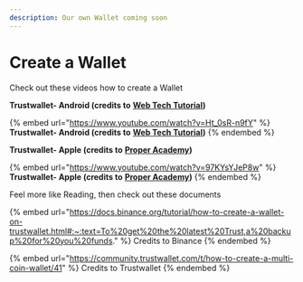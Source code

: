 ```yaml
---
description: Our own Wallet coming soon
---
```


# Create a Wallet

Check out these videos how to create a Wallet

**Trustwallet- Android (credits to** [**Web Tech Tutorial**](https://www.youtube.com/channel/UCRGavDgtGBoQmaXravsX7aw)**)**

{% embed url="https://www.youtube.com/watch?v=Ht_0sR-n9fY" %}
**Trustwallet- Android (credits to** [**Web Tech Tutorial**](https://www.youtube.com/channel/UCRGavDgtGBoQmaXravsX7aw)**)**
{% endembed %}

**Trustwallet- Apple (credits to** [**Proper Academy**](https://www.youtube.com/channel/UCSivrhTjqQEqCIYt9dushVA)**)**

{% embed url="https://www.youtube.com/watch?v=97KYsYJeP8w" %}
**Trustwallet- Apple (credits to** [**Proper Academy**](https://www.youtube.com/channel/UCSivrhTjqQEqCIYt9dushVA)**)**
{% endembed %}

Feel more like Reading, then check out these documents

{% embed url="https://docs.binance.org/tutorial/how-to-create-a-wallet-on-trustwallet.html#:~:text=To%20get%20the%20latest%20Trust,a%20backup%20for%20you%20funds." %}
Credits to Binance
{% endembed %}

{% embed url="https://community.trustwallet.com/t/how-to-create-a-multi-coin-wallet/41" %}
Credits to Trustwallet
{% endembed %}

